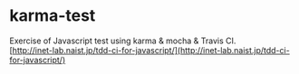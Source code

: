 karma-test
==========
Exercise of Javascript test using karma & mocha & Travis CI.  
[http://inet-lab.naist.jp/tdd-ci-for-javascript/](http://inet-lab.naist.jp/tdd-ci-for-javascript/)

